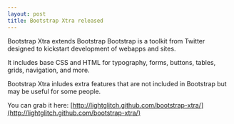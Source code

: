 ```yaml
---
layout: post
title: Bootstrap Xtra released
---
```


Bootstrap Xtra extends Bootstrap
Bootstrap is a toolkit from Twitter designed to kickstart development of webapps and sites.

It includes base CSS and HTML for typography, forms, buttons, tables, grids, navigation, and more.

Bootstrap Xtra inludes extra features that are not included in Bootstrap but may be useful for some people.

You can grab it here: [http://lightglitch.github.com/bootstrap-xtra/](http://lightglitch.github.com/bootstrap-xtra/)